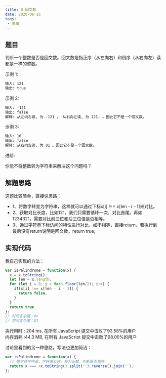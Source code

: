 ```yaml
---
title: 9.回文数
date: 2020-06-16
tags:
 - 简单
---
```

## 题目
判断一个整数是否是回文数。回文数是指正序（从左向右）和倒序（从右向左）读都是一样的整数。

示例 1:
```md
输入: 121
输出: true
```

示例 2:
```md
输入: -121
输出: false
解释: 从左向右读, 为 -121 。 从右向左读, 为 121- 。因此它不是一个回文数。
```

示例 3:
```md
输入: 10
输出: false
解释: 从右向左读, 为 01 。因此它不是一个回文数。
```

进阶:

你能不将整数转为字符串来解决这个问题吗？

## 解题思路
这题比较简单，直接说思路：<br/>
- 1、将数字转变为字符串，这样就可以通过下标x[i] !== x[len - i - 1]来对比。
- 2、获取对比长度，比如121，我们只需要循环一次，对比首尾。再如1234321，需要对比前三位和后三位值是否相等。
- 3、通过字符串下标访问的特性进行对比，如不相等，直接return，若执行到最后没有return说明是回文数，return true;

## 实现代码
我自己实现的方法：
```js
var isPalindrome = function(x) {
  x = x.toString();
  let len = x.length;
  for (let i = 0; i < Math.floor(len/2); i++) {
    if(x[i] !== x[len - i - 1]) {
      return false;
    }
  }
  return true
};
// 时间复杂度：On
// 空间复杂度：O1
```
执行用时 :
204 ms, 在所有 JavaScript 提交中击败了93.58%的用户 <br />
内存消耗 :44.3 MB, 在所有 JavaScript 提交中击败了98.00%的用户

讨论里看到的另一种思路，写法也更加简洁：
```js
var isPalindrome = function(x) {
  // 数字转字符串，字符串反转，转为正数，判断是否相等
  return x === +x.toString().split('').reverse().join('');
};
```